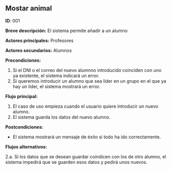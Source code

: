 ## Mostar animal
**ID**: 001

**Breve descripción:** El sistema permite añadir a un alumno

**Actores principales:** Profesores

**Actores secundarios:** Alumnos

**Precondiciones:**
1. Si el DNI o el correo del nuevo alumnno introducido coinciden con uno ya existente, el sistema indicará un error.
2. Si queremos introducir un alumno que sea lider en un grupo en el que ya hay un lider, el sistema mostrará un error.

**Flujo principal:**
1. El caso de uso empieza cuando el usuario quiere introducir un nuevo alumno.
2. El sistema guarda los datos del nuevo alumno.

**Postcondiciones:**
* El sistema mostrará un mensaje de éxito si todo ha ido correctamente.

**Flujos alternativos:**  

  2.a. Si los datos que se desean guardar coindicen con los de otro alumno, el sistema impedirá que se guarden esos datos y pedirá unos nuevos.


